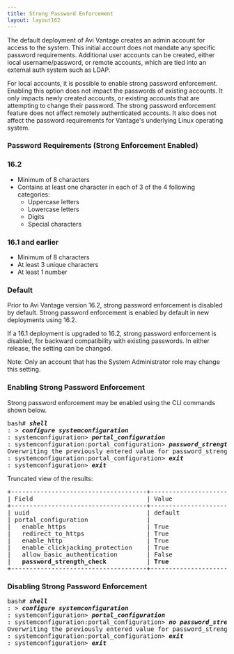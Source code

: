 ```yaml
---
title: Strong Password Enforcement
layout: layout162
---
```

The default deployment of Avi Vantage creates an admin account for access to the system. This initial account does not mandate any specific password requirements. Additional user accounts can be created, either local username/password, or remote accounts, which are tied into an external auth system such as LDAP. 

For local accounts, it is possible to enable strong password enforcement. Enabling this option does not impact the passwords of existing accounts. It only impacts newly created accounts, or existing accounts that are attempting to change their password. The strong password enforcement feature does not affect remotely authenticated accounts. It also does not affect the password requirements for Vantage's underlying Linux operating system.

### Password Requirements (Strong Enforcement Enabled)

### 16.2

* Minimum of 8 characters
* Contains at least one character in each of 3 of the 4 following categories:  
    * Uppercase letters
    * Lowercase letters
    * Digits
    * Special characters 

### 16.1 and earlier

* Minimum of 8 characters
* At least 3 unique characters
* At least 1 number 

### Default

Prior to Avi Vantage version 16.2, strong password enforcement is disabled by default. Strong password enforcement is enabled by default in new deployments using 16.2. 

If a 16.1 deployment is upgraded to 16.2, strong password enforcement is disabled, for backward compatibility with existing passwords. In either release, the setting can be changed. 

Note: Only an account that has the System Administrator role may change this setting.

### Enabling Strong Password Enforcement

Strong password enforcement may be enabled using the CLI commands shown below. 

<pre>bash# <b><i>shell</i></b>
: &gt; <b><i>configure systemconfiguration</i></b>
: systemconfiguration&gt; <b><i>portal_configuration</i></b>
: systemconfiguration:portal_configuration&gt; <b><i>password_strength_check</i></b>
Overwriting the previously entered value for password_strength_check
: systemconfiguration:portal_configuration&gt; <b><i>exit</i></b>
: systemconfiguration&gt; <b><i>exit</i></b>
</pre> 

Truncated view of the results:

<pre>+-------------------------------------+----------------------------------+
| Field                               | Value                            |
+-------------------------------------+----------------------------------+
| uuid                                | default                          |
| portal_configuration                |                                  |
|   enable_https                      | True                             |
|   redirect_to_https                 | True                             |
|   enable_http                       | True                             |
|   enable_clickjacking_protection    | True                             |
|   allow_basic_authentication        | False                            |
|   <b>password_strength_check</b>           | <b>True</b>                             |
+-------------------------------------+----------------------------------+
</pre> 

### Disabling Strong Password Enforcement

<pre>bash# <b><i>shell</i></b>
: &gt; <b><i>configure systemconfiguration</i></b>
: systemconfiguration&gt; <b><i>portal_configuration</i></b>
: systemconfiguration:portal_configuration&gt; <b><i>no password_strength_check</i></b>
Overwriting the previously entered value for password_strength_check
: systemconfiguration:portal_configuration&gt; <b><i>exit</i></b>
: systemconfiguration&gt; <b><i>exit</i></b>
</pre> 